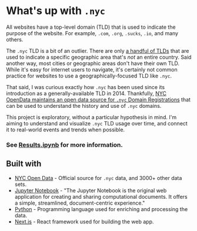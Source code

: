 # What's up with `.nyc`

All websites have a top-level domain (TLD) that is used to indicate the purpose of the website. For example, `.com`, `.org`, `.sucks`, `.io`, and many others.

The `.nyc` TLD is a bit of an outlier. There are only [a handful of TLDs](https://en.wikipedia.org/wiki/List_of_Internet_top-level_domains#Geographic_top-level_domains) that are used to indicate a specific geographic area that's *not* an entire country. Said another way, most cities or geographic areas don't have their own TLD. While it's easy for internet users to navigate, it's certainly not common practice for websites to use a geographically-focused TLD like `.nyc`.

That said, I was curious exactly how `.nyc` has been used since its introduction as a generally-available TLD in 2014. Thankfully, [NYC OpenData maintains an open data source for `.nyc` Domain Registrations](https://data.cityofnewyork.us/Business/-nyc-Domain-Registrations/9cw8-7heb/about_data) that can be used to understand the history and use of `.nyc` domains.

This project is exploratory, without a particular hypothesis in mind. I'm aiming to understand and visualize `.nyc` TLD usage over time, and connect it to real-world events and trends when possible.

### See [Results.ipynb](https://github.com/BK610/all-of-nyc/blob/main/jupyter/Results.ipynb) for more information.

## Built with

- [NYC Open Data](https://data.cityofnewyork.us/Business/-nyc-Domain-Registrations/9cw8-7heb/about_data) - Official source for `.nyc` data, and 3000+ other data sets.
- [Jupyter Notebook](https://jupyter.org/) - "The Jupyter Notebook is the original web application for creating and sharing computational documents. It offers a simple, streamlined, document-centric experience."
- [Python](https://www.python.org/) - Programming language used for enriching and processing the data.
- [Next.js](https://nextjs.org/) - React framework used for building the web app.